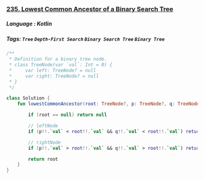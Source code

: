 ### [235. Lowest Common Ancestor of a Binary Search Tree](https://leetcode.com/problems/lowest-common-ancestor-of-a-binary-search-tree/?envType=study-plan&id=level-1)

##### Language : Kotlin

##### Tags: `Tree` `Depth-First Search` `Binary Search Tree` `Binary Tree`

```kotlin
/**
 * Definition for a binary tree node.
 * class TreeNode(var `val`: Int = 0) {
 *     var left: TreeNode? = null
 *     var right: TreeNode? = null
 * }
 */

class Solution {
    fun lowestCommonAncestor(root: TreeNode?, p: TreeNode?, q: TreeNode?): TreeNode? {

        if (root == null) return null

        // leftNode
        if (p!!.`val` < root!!.`val` && q!!.`val` < root!!.`val`) return lowestCommonAncestor(root.left, p, q)

        // rightNode
        if (p!!.`val` > root!!.`val` && q!!.`val` > root!!.`val`) return lowestCommonAncestor(root.right, p, q)

        return root
    }
}
```

